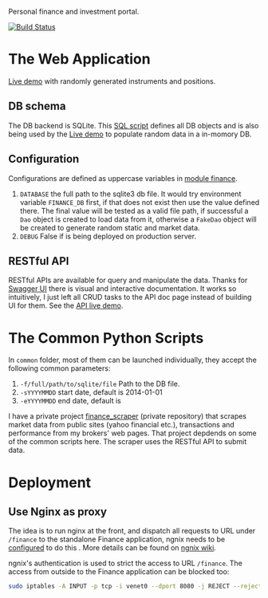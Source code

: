 Personal finance and investment portal.

[![Build Status](https://travis-ci.org/murphytalk/finance.svg?branch=master)](https://travis-ci.org/murphytalk/finance)

# The Web Application

[Live demo](http://murphytalk.vicp.net/finance_demo/) with randomly generated instruments and positions.

## DB schema

The DB backend is SQLite. This [SQL script](src/finance/common/dao/db.sql) defines all DB objects and is also being used by the [Live demo](http://murphytalk.vicp.net/finance_demo/) to populate random data in a in-momory DB.

## Configuration

Configurations are defined as uppercase variables in [module finance](src/finance/__init__.py).

 1. `DATABASE` the full path to the sqlite3 db file. It would try environment variable `FINANCE_DB` first, if that does not exist then use the value defined there. The final value will be tested as a valid file path, if successful a `Dao` object is created to load data from it, otherwise a `FakeDao` object will be created to generate random static and market data.
 2. `DEBUG` False if is being deployed on production server.

## RESTful API

RESTful APIs are available for query and manipulate the data. Thanks for [Swagger UI](http://swagger.io/swagger-ui/) there is visual and interactive documentation. It works so intuitively, I just left all CRUD tasks to the API doc page instead of building UI for them.  See the [API live demo](http://murphytalk.vicp.net/finance_demo/api/).


# The Common Python Scripts

In `common` folder, most of them can be launched individually, they accept the following common parameters:

 1. `-f/full/path/to/sqlite/file` Path to the DB file.
 1. `-sYYYYMMDD` start date, default is 2014-01-01
 1. `-eYYYYMMDD` end date, default is 

I have a private project [finance_scraper](https://gitlab.com/murphytalk/finance_scraper) (private repository) that scrapes market data from public sites (yahoo financial etc.), transactions and performance from my brokers' web pages. That project depdends on some of the common scripts here. The scraper uses the RESTful API to submit data. 

# Deployment

## Use Nginx as proxy

The idea is to run nginx at the front, and dispatch all requests to URL under `/finance` to the standalone Finance application,  ngnix needs to be [configured](conf/nginx.conf) to do this . More details can be found on [ngnix wiki](https://www.nginx.com/resources/wiki/start/topics/examples/javaservers/).

ngnix's authentication is used to strict the access to URL `/finance`. The access from outside to the Finance application can be blocked too: 

```bash
sudo iptables -A INPUT -p tcp -i venet0 --dport 8080 -j REJECT --reject-with tcp-reset
```

